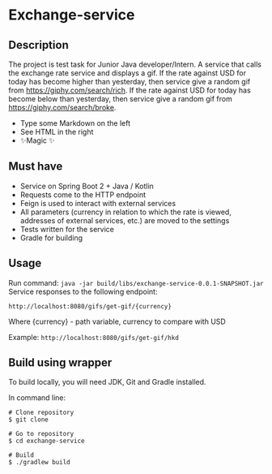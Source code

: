 # Exchange-service
## Description

The project is test task for Junior Java developer/Intern.
A service that calls the exchange rate service and displays a gif.
If the rate against USD for today has become higher than yesterday, then service give a random gif from https://giphy.com/search/rich. If the rate against USD for today has become below than yesterday, then service give a random gif from https://giphy.com/search/broke.

- Type some Markdown on the left
- See HTML in the right
- ✨Magic ✨

## Must have

- Service on Spring Boot 2 + Java / Kotlin
- Requests come to the HTTP endpoint 
- Feign is used to interact with external services
- All parameters (currency in relation to which the rate is viewed, addresses of external services, etc.) are moved to the settings
- Tests written for the service
- Gradle for building

## Usage

Run command: ```java -jar build/libs/exchange-service-0.0.1-SNAPSHOT.jar```
Service responses to the following endpoint:
```
http://localhost:8080/gifs/get-gif/{currency}
```
Where {currency} - path variable, currency to compare with USD

Example: ```http://localhost:8080/gifs/get-gif/hkd```

## Build using wrapper
To build locally, you will need JDK, Git and Gradle installed.

In command line:
```
# Clone repository
$ git clone 

# Go to repository
$ cd exchange-service

# Build
$ ./gradlew build
```